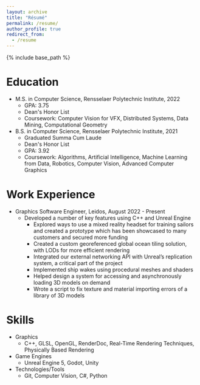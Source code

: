 ```yaml
---
layout: archive
title: "Résumé"
permalink: /resume/
author_profile: true
redirect_from:
  - /resume
---
```


{% include base_path %}

Education
======
* M.S. in Computer Science, Rensselaer Polytechnic Institute, 2022
  * GPA: 3.75
  * Dean's Honor List
  * Coursework: Computer Vision for VFX, Distributed Systems, Data Mining, Computational Geometry
* B.S. in Computer Science, Rensselaer Polytechnic Institute, 2021
  * Graduated Summa Cum Laude
  * Dean's Honor List
  * GPA: 3.92
  * Coursework: Algorithms, Artificial Intelligence, Machine Learning from Data, Robotics, Computer Vision, Advanced Computer Graphics

Work Experience
======
* Graphics Software Engineer, Leidos, August 2022 - Present
  * Developed a number of key features using C++ and Unreal Engine
    * Explored ways to use a mixed reality headset for training sailors and created a prototype which has been showcased to many customers and secured more funding
    * Created a custom georeferenced global ocean tiling solution, with LODs for more efficient rendering
    * Integrated our external networking API with Unreal’s replication system, a critical part of the project
    * Implemented ship wakes using procedural meshes and shaders
    * Helped design a system for accessing and asynchronously loading 3D models on demand
    * Wrote a script to fix texture and material importing errors of a library of 3D models

Skills
======
* Graphics
  * C++, GLSL, OpenGL, RenderDoc, Real-Time Rendering Techniques, Physically Based Rendering
* Game Engines
  *  Unreal Engine 5, Godot, Unity
* Technologies/Tools
  * Git, Computer Vision, C#, Python

